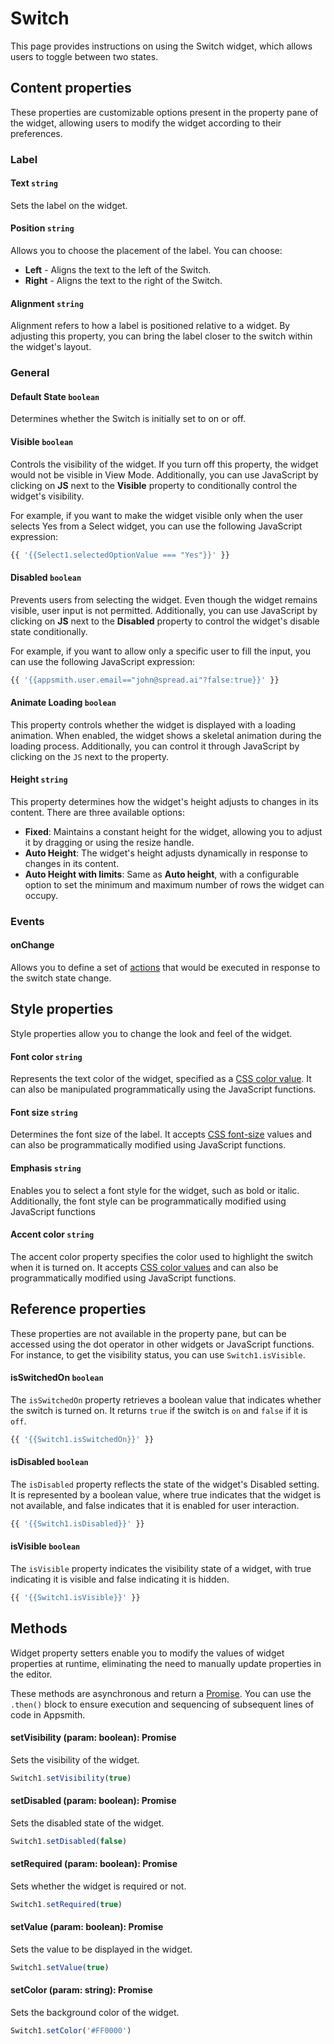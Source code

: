 # Switch

This page provides instructions on using the Switch widget, which allows users to toggle between two states.

<ZoomImage src="/img/switch-img.png" alt="Display Switch" caption="Display Switch" />


## Content properties

These properties are customizable options present in the property pane of the widget, allowing users to modify the widget according to their preferences. 

### Label

#### Text `string`

  
 Sets the label on the widget. 
 
 

#### Position `string`
 
 Allows you to choose the placement of the label. You can choose:<br />

 * <b>Left</b> - Aligns the text to the left of the Switch.
 * <b>Right</b> - Aligns the text to the right of the Switch.



#### Alignment `string`

 

Alignment refers to how a label is positioned relative to a widget. By adjusting this property, you can bring the label closer to the switch within the widget's layout.




### General

#### Default State `boolean`

 

Determines whether the Switch is initially set to on or off.



#### Visible `boolean`

 

Controls the visibility of the widget. If you turn off this property, the widget would not be visible in View Mode. Additionally, you can use JavaScript by clicking on **JS** next to the **Visible** property to conditionally control the widget's visibility.

For example, if you want to make the widget visible only when the user selects Yes from a Select widget, you can use the following JavaScript expression: 
```js
{{ '{{Select1.selectedOptionValue === "Yes"}}' }}
```



#### Disabled `boolean`

 

Prevents users from selecting the widget. Even though the widget remains visible, user input is not permitted. Additionally, you can use JavaScript by clicking on **JS** next to the **Disabled** property to control the widget's disable state conditionally.

For example, if you want to allow only a specific user to fill the input, you can use the following JavaScript expression: 
```js
{{ '{{appsmith.user.email=="john@spread.ai"?false:true}}' }}
```



#### Animate Loading `boolean`

 

This property controls whether the widget is displayed with a loading animation. When enabled, the widget shows a skeletal animation during the loading process. Additionally, you can control it through JavaScript by clicking on the <code>JS</code> next to the property.



#### Height `string`


 

This property determines how the widget's height adjusts to changes in its content. There are three available options:


* **Fixed**: Maintains a constant height for the widget, allowing you to adjust it by dragging or using the resize handle.
* **Auto Height**: The widget's height adjusts dynamically in response to changes in its content.
* **Auto Height with limits**: Same as **Auto height**, with a configurable option to set the minimum and maximum number of rows the widget can occupy.




### Events

#### onChange

Allows you to define a set of [actions](/reference/framework/global-functions.md) that would be executed in response to the switch state change.


## Style properties
Style properties allow you to change the look and feel of the widget.

#### Font color `string`

 

Represents the text color of the widget, specified as a [CSS color value](https://developer.mozilla.org/en-US/docs/Web/CSS/color).  It can also be manipulated programmatically using the JavaScript functions.



#### Font size `string`

 

Determines the font size of the label. It accepts [CSS font-size](https://developer.mozilla.org/en-US/docs/Web/CSS/font-size) values and can also be programmatically modified using JavaScript functions.



#### Emphasis `string`
 
Enables you to select a font style for the widget, such as bold or italic. Additionally, the font style can be programmatically modified using JavaScript functions


#### Accent color `string`

 

The accent color property specifies the color used to highlight the switch when it is turned on. It accepts [CSS color values](https://developer.mozilla.org/en-US/docs/Web/CSS/color) and can also be programmatically modified using JavaScript functions.





## Reference properties
These properties are not available in the property pane, but can be accessed using the dot operator in other widgets or JavaScript functions. For instance, to get the visibility status, you can use `Switch1.isVisible`.

#### isSwitchedOn `boolean`

 

The `isSwitchedOn` property retrieves a boolean value that indicates whether the switch is turned on. It returns `true` if the switch is `on` and `false` if it is `off`.



```js
{{ '{{Switch1.isSwitchedOn}}' }}
```





#### isDisabled `boolean`

 

The `isDisabled` property reflects the state of the widget's Disabled setting. It is represented by a boolean value, where true indicates that the widget is not available, and false indicates that it is enabled for user interaction.



```js
{{ '{{Switch1.isDisabled}}' }}
```




#### isVisible `boolean`
 

The `isVisible` property indicates the visibility state of a widget, with true indicating it is visible and false indicating it is hidden.



```js
{{ '{{Switch1.isVisible}}' }}
```




## Methods

Widget property setters enable you to modify the values of widget properties at runtime, eliminating the need to manually update properties in the editor.

These methods are asynchronous and return a [Promise](/writing-code-in-studio/using-js-promises.md). You can use the `.then()` block to ensure execution and sequencing of subsequent lines of code in Appsmith.


#### setVisibility (param: boolean): Promise

 

Sets the visibility of the widget.



```js
Switch1.setVisibility(true)
```




#### setDisabled (param: boolean): Promise

 

Sets the disabled state of the widget.



```js
Switch1.setDisabled(false)
```






#### setRequired (param: boolean): Promise

 

Sets whether the widget is required or not.



```js
Switch1.setRequired(true)
```



#### setValue (param: boolean): Promise

 

Sets the value to be displayed in the widget.



```js
Switch1.setValue(true)
```





#### setColor (param: string): Promise

 

Sets the background color of the widget.



```js
Switch1.setColor('#FF0000')
```



